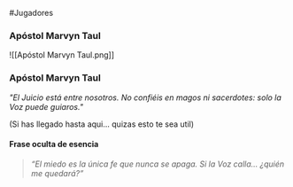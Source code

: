 #Jugadores 

### **Apóstol Marvyn Taul**

![[Apóstol Marvyn Taul.png]]
### **Apóstol Marvyn Taul**

_"El Juicio está entre nosotros. No confiéis en magos ni sacerdotes: solo la Voz puede guiaros."_

(Si has llegado hasta aqui... quizas esto te sea util)
#### **Frase oculta de esencia**

> _“El miedo es la única fe que nunca se apaga. Si la Voz calla… ¿quién me quedará?”_

